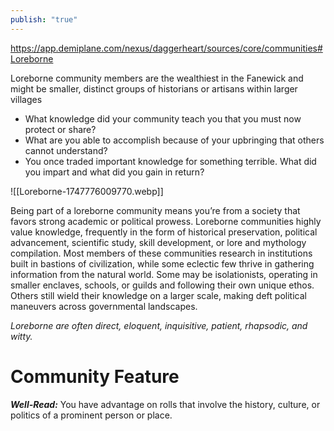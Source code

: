 ```yaml
---
publish: "true"
---
```

https://app.demiplane.com/nexus/daggerheart/sources/core/communities#Loreborne

 Loreborne community members are the wealthiest in the Fanewick and might be smaller, distinct groups of historians or artisans within larger villages

- What knowledge did your community teach you that you must now protect or share?
- What are you able to accomplish because of your upbringing that others cannot understand?
- You once traded important knowledge for something terrible. What did you impart and what did you gain in return?

![[Loreborne-1747776009770.webp]]

Being part of a loreborne community means you’re from a society that favors strong academic or political prowess. Loreborne communities highly value knowledge, frequently in the form of historical preservation, political advancement, scientific study, skill development, or lore and mythology compilation. Most members of these communities research in institutions built in bastions of civilization, while some eclectic few thrive in gathering information from the natural world. Some may be isolationists, operating in smaller enclaves, schools, or guilds and following their own unique ethos. Others still wield their knowledge on a larger scale, making deft political maneuvers across governmental landscapes.

*Loreborne are often direct, eloquent, inquisitive, patient, rhapsodic, and witty.*

# Community Feature

***Well-Read:*** You have advantage on rolls that involve the history, culture, or politics of a prominent person or place.
